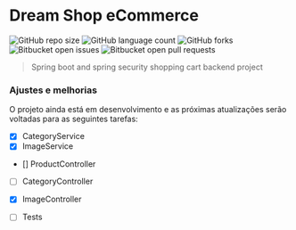 # Dream Shop eCommerce

![GitHub repo size](https://img.shields.io/github/repo-size/wesnds/Dream-Shop-Ecommerce?style=for-the-badge)
![GitHub language count](https://img.shields.io/github/languages/count/wesnds/Dream-Shop-Ecommerce?style=for-the-badge)
![GitHub forks](https://img.shields.io/github/forks/wesnds/Dream-Shop-Ecommerce?style=for-the-badge)
![Bitbucket open issues](https://img.shields.io/bitbucket/issues/wesnds/Dream-Shop-Ecommerce?style=for-the-badge)
![Bitbucket open pull requests](https://img.shields.io/bitbucket/pr-raw/wesnds/Dream-Shop-Ecommerce?style=for-the-badge)

[//]: # (<img src="imagem.png" alt="Exemplo imagem">)

> Spring boot and spring security shopping cart backend project

### Ajustes e melhorias

O projeto ainda está em desenvolvimento e as próximas atualizações serão voltadas para as seguintes tarefas:

- [X] CategoryService
- [X] ImageService
- [] ProductController
- [ ] CategoryController
- [X] ImageController
- [ ] Tests


[//]: # (- [x] Tarefa 2)

[//]: # (- [x] Tarefa 3)

[//]: # (- [ ] Tarefa 4)

[//]: # (- [ ] Tarefa 5)
